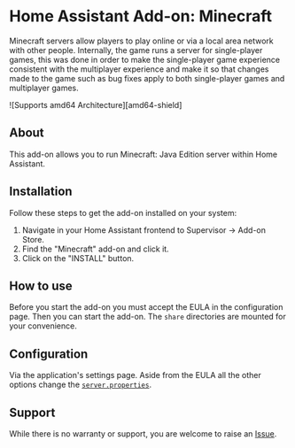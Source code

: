 # Home Assistant Add-on: Minecraft

Minecraft servers allow players to play online or via a local area network with other people. Internally, the game runs a server for single-player games, this was done in order to make the single-player game experience consistent with the multiplayer experience and make it so that changes made to the game such as bug fixes apply to both single-player games and multiplayer games.

![Supports amd64 Architecture][amd64-shield]

## About

This add-on allows you to run Minecraft: Java Edition server within Home Assistant.

## Installation

Follow these steps to get the add-on installed on your system:

1. Navigate in your Home Assistant frontend to Supervisor -> Add-on Store.
2. Find the "Minecraft" add-on and click it.
3. Click on the "INSTALL" button.

## How to use

Before you start the add-on you must accept the EULA in the configuration page. Then you can start the add-on. The `share` directories are mounted for your convenience.

## Configuration

Via the application's settings page. Aside from the EULA all the other options change the [`server.properties`](https://minecraft.wiki/w/Server.properties).

## Support

While there is no warranty or support, you are welcome to raise an [Issue](https://github.com/evilmarty/hassio-addons/issues).
